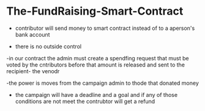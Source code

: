 # The-FundRaising-Smart-Contract

- contributor will send money to smart contract instead of to a aperson's bank account

- there is no outside control

-in our contract the admin must create a spendfing request that must be voted by the cntributors before that amount is released and sent to the recipient- the venodr

-the power is moves from the campaign admin to thode that donated money

- the campaign will have a deadline and a goal and if any of those conditions are not meet the contrubtor will get a refund
